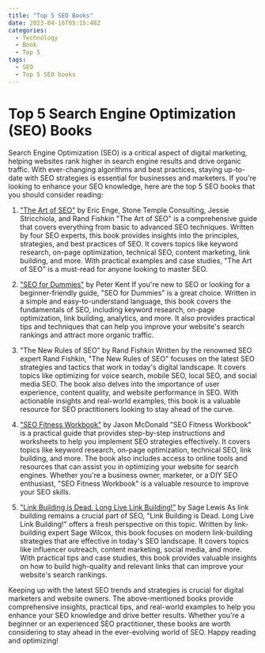 ```yaml
---
title: "Top 5 SEO Books"
date: 2023-04-16T05:15:48Z
categories:
  - Technology
  - Book
  - Top 5
tags:
  - SEO
  - Top 5 SEO books
---
```


# Top 5 Search Engine Optimization (SEO) Books
Search Engine Optimization (SEO) is a critical aspect of digital marketing, helping websites rank higher in search engine results and drive organic traffic. With ever-changing algorithms and best practices, staying up-to-date with SEO strategies is essential for businesses and marketers. If you're looking to enhance your SEO knowledge, here are the top 5 SEO books that you should consider reading:

<script async src="https://pagead2.googlesyndication.com/pagead/js/adsbygoogle.js"></script>
<!-- cpa -->
<ins class="adsbygoogle"
     style="display:block"
     data-ad-client="ca-pub-2843564932689995"
     data-ad-slot="3526097725"
     data-ad-format="auto"
     data-full-width-responsive="true"></ins>
<script>
     (adsbygoogle = window.adsbygoogle || []).push({});
</script>

1. ["The Art of SEO"](https://a.co/d/5lovKPH) by Eric Enge, Stone Temple Consulting, Jessie Stricchiola, and Rand Fishkin
"The Art of SEO" is a comprehensive guide that covers everything from basic to advanced SEO techniques. Written by four SEO experts, this book provides insights into the principles, strategies, and best practices of SEO. It covers topics like keyword research, on-page optimization, technical SEO, content marketing, link building, and more. With practical examples and case studies, "The Art of SEO" is a must-read for anyone looking to master SEO.

2. ["SEO for Dummies"](https://a.co/d/eKepvel) by Peter Kent
If you're new to SEO or looking for a beginner-friendly guide, "SEO for Dummies" is a great choice. Written in a simple and easy-to-understand language, this book covers the fundamentals of SEO, including keyword research, on-page optimization, link building, analytics, and more. It also provides practical tips and techniques that can help you improve your website's search rankings and attract more organic traffic.

3. "The New Rules of SEO" by Rand Fishkin
Written by the renowned SEO expert Rand Fishkin, "The New Rules of SEO" focuses on the latest SEO strategies and tactics that work in today's digital landscape. It covers topics like optimizing for voice search, mobile SEO, local SEO, and social media SEO. The book also delves into the importance of user experience, content quality, and website performance in SEO. With actionable insights and real-world examples, this book is a valuable resource for SEO practitioners looking to stay ahead of the curve.

4. ["SEO Fitness Workbook"](https://a.co/d/cqCTiR4) by Jason McDonald
"SEO Fitness Workbook" is a practical guide that provides step-by-step instructions and worksheets to help you implement SEO strategies effectively. It covers topics like keyword research, on-page optimization, technical SEO, link building, and more. The book also includes access to online tools and resources that can assist you in optimizing your website for search engines. Whether you're a business owner, marketer, or a DIY SEO enthusiast, "SEO Fitness Workbook" is a valuable resource to improve your SEO skills.

5. ["Link Building is Dead. Long Live Link Building!"](https://a.co/d/hlBjXvE) by Sage Lewis
As link building remains a crucial part of SEO, "Link Building is Dead. Long Live Link Building!" offers a fresh perspective on this topic. Written by link-building expert Sage Wilcox, this book focuses on modern link-building strategies that are effective in today's SEO landscape. It covers topics like influencer outreach, content marketing, social media, and more. With practical tips and case studies, this book provides valuable insights on how to build high-quality and relevant links that can improve your website's search rankings.

Keeping up with the latest SEO trends and strategies is crucial for digital marketers and website owners. The above-mentioned books provide comprehensive insights, practical tips, and real-world examples to help you enhance your SEO knowledge and drive better results. Whether you're a beginner or an experienced SEO practitioner, these books are worth considering to stay ahead in the ever-evolving world of SEO. Happy reading and optimizing!
